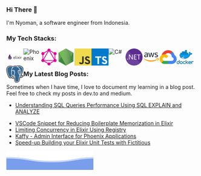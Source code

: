 <h3 align="left">Hi There 👋</h3>

<p align="left">
I'm Nyoman, a software engineer from Indonesia.
</p>

<h3 align="left">My Tech Stacks:</h3>

<img align="left" alt="Elixir" width="45px" src="https://raw.githubusercontent.com/github/explore/d106aa3f6fa091ab80ab5c8cf0d931baff3caaea/topics/elixir/elixir.png" />
<img align="left" alt="Phoenix" width="45px" src="https://miro.medium.com/max/4800/1*THRh4--2uAqVuBM_Iab78A.png" />
<img align="left" alt="GraphQL" width="45px" src="https://raw.githubusercontent.com/github/explore/5c058a388828bb5fde0bcafd4bc867b5bb3f26f3/topics/graphql/graphql.png" />
<img align="left" alt="Node.js" width="45px" src="https://raw.githubusercontent.com/github/explore/80688e429a7d4ef2fca1e82350fe8e3517d3494d/topics/nodejs/nodejs.png" />
<img align="left" alt="Javascript" width="45px" src="https://raw.githubusercontent.com/github/explore/80688e429a7d4ef2fca1e82350fe8e3517d3494d/topics/javascript/javascript.png" />
<img align="left" alt="Typescript" width="45px" src="https://raw.githubusercontent.com/github/explore/80688e429a7d4ef2fca1e82350fe8e3517d3494d/topics/typescript/typescript.png" />
<img align="left" alt="C#" width="45px" src="https://pluralsight.imgix.net/paths/path-icons/csharp-e7b8fcd4ce.png" />
<img align="left" alt=".NET" width="45px" src="https://raw.githubusercontent.com/github/explore/93d8a67084f94b2a444e510199a6e7622e5b09a3/topics/dotnet/dotnet.png" />
<img align="left" alt="AWS" width="45px" src="https://raw.githubusercontent.com/github/explore/fbceb94436312b6dacde68d122a5b9c7d11f9524/topics/aws/aws.png" />
<img align="left" alt="GCP" width="45px" src="https://raw.githubusercontent.com/github/explore/08e8077e6cd7375c007c6fd6ac8cced5d7738494/topics/google-cloud/google-cloud.png" />
<img align="left" alt="Docker" width="45px" src="https://raw.githubusercontent.com/github/explore/80688e429a7d4ef2fca1e82350fe8e3517d3494d/topics/docker/docker.png" />
<img align="left" alt="Postgres" width="45px" src="https://raw.githubusercontent.com/github/explore/80688e429a7d4ef2fca1e82350fe8e3517d3494d/topics/postgresql/postgresql.png" />

<br />
<br />

<h3 align="left">My Latest Blog Posts:</h3>

<p>
Sometimes when I have time, I love to document my learning in a blog post. Feel free to check my posts in dev.to and medium.
</p>

- [Understanding SQL Queries Performance Using SQL EXPLAIN and ANALYZE](https://blog.xendit.engineer/understanding-sql-queries-performance-using-sql-explain-and-analyze-887103cb4bdc)
<!-- BLOG-POST-LIST:START -->
- [VSCode Snippet for Reducing Boilerplate Memorization in Elixir](https://dev.to/abiwinanda/vscode-snippet-for-reducing-boilerplate-memorization-in-elixir-1ip4)
- [Limiting Concurrency in Elixir Using Registry](https://dev.to/abiwinanda/limiting-concurrency-in-elixir-using-registry-2kig)
- [Kaffy - Admin Interface for Phoenix Applications](https://dev.to/abiwinanda/kaffy-admin-interface-for-phoenix-applications-3oon)
- [Speed-up Building your Elixir Unit Tests with Fictitious](https://dev.to/abiwinanda/speed-up-building-your-elixir-unit-tests-with-fictitious-5gk1)
<!-- BLOG-POST-LIST:END -->

![Nyoman Abiwinanda](./bottom_header.svg)
